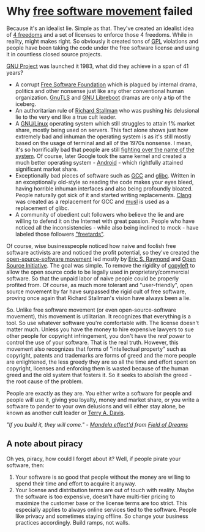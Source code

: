 # Why [free software movement](https://en.wikipedia.org/wiki/Free_software_movement) failed

Because it's an idealist lie. Simple as that. They've created an idealist idea of [4 freedoms](https://www.gnu.org/philosophy/free-sw.html) and a set of licenses to enforce those 4 freedoms. While in reality, might makes right. So obviously it created tons of [GPL](https://en.wikipedia.org/wiki/GNU_General_Public_License) violations and people have been taking the code under the free software license and using it in countless closed source projects.

[GNU Project](https://en.wikipedia.org/wiki/GNU_Project) was launched it 1983, what did they achieve in a span of 41 years?

* A corrupt [Free Software Foundation](https://en.wikipedia.org/wiki/Free_Software_Foundation) which is plagued by internal drama, politics and other nonsense just like any other conventional human organization. [GnuTLS](https://en.wikipedia.org/wiki/GnuTLS) and [GNU Libreboot](https://en.wikipedia.org/wiki/Libreboot) dramas are only a tip of the iceberg.
* An authoritarian rule of [Richard Stallman](https://en.wikipedia.org/wiki/Richard_Stallman) who was pushing his delusional lie to the very end like a true cult leader.
* A [GNU/Linux](https://www.gnu.org/gnu/gnu.html) operating system which still struggles to attain 1% market share, mostly being used on servers. This fact alone shows just how extremely bad and inhuman the operating system is as it's still mostly based on the usage of terminal and all of the 1970s nonsense. I mean, it's so horrifically bad that people are still [fighting over the name of the system](https://en.wikipedia.org/wiki/GNU/Linux_naming_controversy). Of course, later Google took the same kernel and created a much better operating system - [Android](https://en.wikipedia.org/wiki/Android_(operating_system)) - which rightfully attained significant market share.
* Exceptionally bad pieces of software such as [GCC](https://en.wikipedia.org/wiki/GNU_Compiler_Collection) and [glibc](https://en.wikipedia.org/wiki/Glibc). Written in an exceptionally old-style so reading the code makes your eyes bleed, having horrible inhuman interfaces and also being profoundly bloated. People naturally got sick of it and started writing replacements. [Clang](https://en.wikipedia.org/wiki/Clang) was created as a replacement for GCC and [musl](https://en.wikipedia.org/wiki/Musl) is used as a replacement of glibc.
* A community of obedient cult followers who believe the lie and are willing to defend it on the Internet with great passion. People who have noticed all the inconsistencies - while also being inclined to mock - have labeled those followers ["freetards"](https://eldritchdata.neocities.org/GNU/REFreetardism).

Of course, wise businesspeople noticed how naive and foolish free software activists are and noticed the profit potential, so they've created the [open-source-software movement](https://en.wikipedia.org/wiki/Open-source-software_movement) led mostly by [Eric S. Raymond](https://en.wikipedia.org/wiki/Eric_S._Raymond) and [Open Source Initiative](https://en.wikipedia.org/wiki/Open_Source_Initiative). The goal was simple. To remove the rigidity of [copyleft](https://en.wikipedia.org/wiki/Copyleft) to allow the open source code to be legally used in proprietary/commercial software. So that the unpaid labor of naive people could be properly profited from. Of course, as much more tolerant and "user-friendly", open source movement by far have surpassed the rigid cult of free software, proving once again that Richard Stallman's vision have always been a lie.

So. Unlike free software movement (or even open-source-software movement), this movement is utilitarian. It recognizes that everything is a tool. So use whatever software you're comfortable with. The license doesn't matter much. Unless you have the money to hire expensive lawyers to sue other people for copyright infringement, you don't have the *real power* to control the use of your software. That is the real truth. However, this movement also recognizes that forms of "intellectual property" such as copyright, patents and trademarks are forms of greed and the more people are enlightened, the less greedy they are so all the time and effort spent on copyright, licenses and enforcing them is wasted because of the human greed and the old system that fosters it. So it seeks to abolish the greed - the root cause of the problem.

People are exactly as they are. You either write a software for people and people will use it, giving you loyalty, money and market share, or you write a software to pander to your own delusions and will either stay alone, be known as another cult leader or [Terry A. Davis](https://en.wikipedia.org/wiki/Terry_A._Davis).

*"If you build it, they will come." - [Mandela effect'd](https://en.wikipedia.org/wiki/False_memory#Mandela_effect) from [Field of Dreams](https://en.wikipedia.org/wiki/Field_of_Dreams)*

## A note about piracy

Oh yes, piracy, how could I forget about it? Well, if people pirate your software, then:

1. Your software is so good that people without the money are willing to spend their time and effort to acquire it anyway.
2. Your license and distribution terms are out of touch with reality. Maybe the software is too expensive, doesn't have multi-tier pricing to maximize the customer base or the license terms are too strict. This especially applies to always online services tied to the software. People like privacy and sometimes staying offline. So change your business practices accordingly. Build ramps, not walls.
